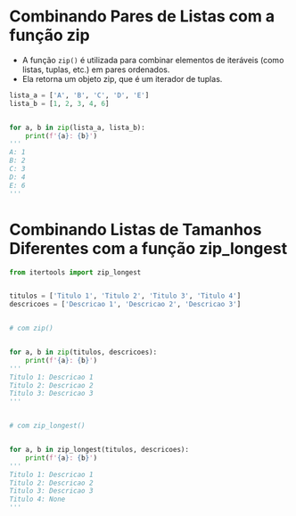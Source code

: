 # Combinando Pares de Listas com a função zip


- A função ``zip()`` é utilizada para combinar elementos de iteráveis (como listas, tuplas, etc.) em pares ordenados.
- Ela retorna um objeto zip, que é um iterador de tuplas.


```python
lista_a = ['A', 'B', 'C', 'D', 'E']
lista_b = [1, 2, 3, 4, 6]


for a, b in zip(lista_a, lista_b):
    print(f'{a}: {b}')
'''
A: 1
B: 2
C: 3
D: 4
E: 6
'''
```


# Combinando Listas de Tamanhos Diferentes com a função zip_longest


```python
from itertools import zip_longest


titulos = ['Titulo 1', 'Titulo 2', 'Titulo 3', 'Titulo 4']
descricoes = ['Descricao 1', 'Descricao 2', 'Descricao 3']


# com zip()


for a, b in zip(titulos, descricoes):
    print(f'{a}: {b}')
'''
Titulo 1: Descricao 1
Titulo 2: Descricao 2
Titulo 3: Descricao 3
'''


# com zip_longest()


for a, b in zip_longest(titulos, descricoes):
    print(f'{a}: {b}')
'''
Titulo 1: Descricao 1
Titulo 2: Descricao 2
Titulo 3: Descricao 3
Titulo 4: None
'''
```